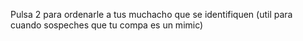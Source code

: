 Pulsa 2 para ordenarle a tus muchacho que se identifiquen (util para cuando sospeches que tu compa es un mimic)